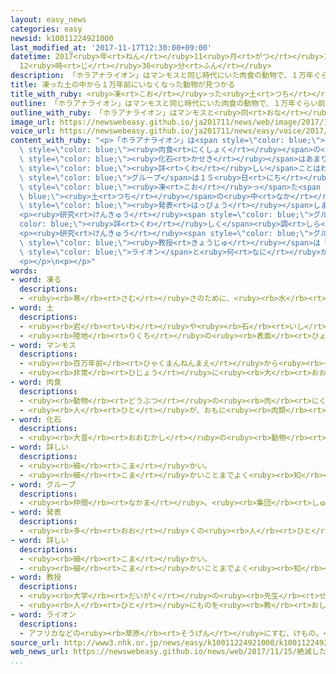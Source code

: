 ```yaml
---
layout: easy_news
categories: easy
newsid: k10011224921000
last_modified_at: '2017-11-17T12:30:00+09:00'
datetime: 2017<ruby>年<rt>ねん</rt></ruby>11<ruby>月<rt>がつ</rt></ruby>17<ruby>日<rt>にち</rt></ruby>
  12<ruby>時<rt>じ</rt></ruby>30<ruby>分<rt>ふん</rt></ruby>
description: 「ホラアナライオン」はマンモスと同じ時代にいた肉食の動物で、１万年ぐらい前に全部いなくなったと言われています。
title: 凍った土の中から１万年前にいなくなった動物が見つかる
title_with_ruby: <ruby>凍<rt>こお</rt></ruby>った<ruby>土<rt>つち</rt></ruby>の<ruby>中<rt>なか</rt></ruby>から１<ruby>万<rt>まん</rt></ruby><ruby>年<rt>ねん</rt></ruby><ruby>前<rt>まえ</rt></ruby>にいなくなった<ruby>動物<rt>どうぶつ</rt></ruby>が<ruby>見<rt>み</rt></ruby>つかる
outline: 「ホラアナライオン」はマンモスと同じ時代にいた肉食の動物で、１万年ぐらい前に全部いなくなったと言われています。
outline_with_ruby: 「ホラアナライオン」はマンモスと<ruby>同<rt>おな</rt></ruby>じ<ruby>時代<rt>じだい</rt></ruby>にいた<ruby>肉食<rt>にくしょく</rt></ruby>の<ruby>動物<rt>どうぶつ</rt></ruby>で、１<ruby>万<rt>まん</rt></ruby><ruby>年<rt>ねん</rt></ruby>ぐらい<ruby>前<rt>まえ</rt></ruby>に<ruby>全部<rt>ぜんぶ</rt></ruby>いなくなったと<ruby>言<rt>い</rt></ruby>われています。
image_url: https://newswebeasy.github.io/ja201711/news/web/image/2017/11/15/K10011224921_1711152247_1711152248_01_02.jpg
voice_url: https://newswebeasy.github.io/ja201711/news/easy/voice/2017/11/17/k10011224921000.mp3
content_with_ruby: "<p>「ホラアナライオン」は<span style=\"color: blue;\">マンモス</span>と<ruby>同<rt>おな</rt></ruby>じ<ruby>時代<rt>じだい</rt></ruby>にいた<span\
  \ style=\"color: blue;\"><ruby>肉食<rt>にくしょく</rt></ruby></span>の<ruby>動物<rt>どうぶつ</rt></ruby>で、１<ruby>万<rt>まん</rt></ruby><ruby>年<rt>ねん</rt></ruby>ぐらい<ruby>前<rt>まえ</rt></ruby>に<ruby>全部<rt>ぜんぶ</rt></ruby>いなくなったと<ruby>言<rt>い</rt></ruby>われています。<ruby>今<rt>いま</rt></ruby>までホラアナライオンの<span\
  \ style=\"color: blue;\"><ruby>化石<rt>かせき</rt></ruby></span>はあまり<ruby>見<rt>み</rt></ruby>つかっていないため、<span\
  \ style=\"color: blue;\"><ruby>詳<rt>くわ</rt></ruby>しい</span>ことはわかっていません。</p>\n<p><ruby>日本<rt>にっぽん</rt></ruby>とロシアの<ruby>研究<rt>けんきゅう</rt></ruby><span\
  \ style=\"color: blue;\">グループ</span>は１５<ruby>日<rt>にち</rt></ruby>、ロシアのサハ<ruby>共和国<rt>きょうわこく</rt></ruby>の<span\
  \ style=\"color: blue;\"><ruby>凍<rt>こお</rt></ruby>っ</span>た<span style=\"color:\
  \ blue;\"><ruby>土<rt>つち</rt></ruby></span>の<ruby>中<rt>なか</rt></ruby>からおととし、ホラアナライオンの<ruby>赤<rt>あか</rt></ruby>ちゃんを２<ruby>匹<rt>ひき</rt></ruby><ruby>見<rt>み</rt></ruby>つけたと<span\
  \ style=\"color: blue;\"><ruby>発表<rt>はっぴょう</rt></ruby></span>しました。この<ruby>中<rt>なか</rt></ruby>の１<ruby>匹<rt>ぴき</rt></ruby>は<ruby>体<rt>からだ</rt></ruby>の<ruby>大<rt>おお</rt></ruby>きさが４０ｃｍ、<ruby>重<rt>おも</rt></ruby>さが３ｋｇでした。<ruby>顔<rt>かお</rt></ruby>には<ruby>毛<rt>け</rt></ruby>が<ruby>残<rt>のこ</rt></ruby>っていて、<ruby>眠<rt>ねむ</rt></ruby>っているように<ruby>見<rt>み</rt></ruby>えるぐらいきれいでした。</p>\n\
  <p><ruby>研究<rt>けんきゅう</rt></ruby><span style=\"color: blue;\">グループ</span>が<span style=\"\
  color: blue;\"><ruby>詳<rt>くわ</rt></ruby>しく</span><ruby>調<rt>しら</rt></ruby>べると、このホラアナライオンは５<ruby>万<rt>まん</rt></ruby><ruby>年<rt>ねん</rt></ruby><ruby>以上<rt>いじょう</rt></ruby><ruby>前<rt>まえ</rt></ruby>に<ruby>生<rt>う</rt></ruby>まれて、まだ１か<ruby>月<rt>げつ</rt></ruby>になっていない<ruby>赤<rt>あか</rt></ruby>ちゃんだとわかりました。</p>\n\
  <p><ruby>研究<rt>けんきゅう</rt></ruby><span style=\"color: blue;\">グループ</span>の<ruby>東京慈恵会医科大学<rt>とうきょうじけいかいいかだいがく</rt></ruby>の<ruby>鈴木<rt>すずき</rt></ruby><ruby>直樹<rt>なおき</rt></ruby><span\
  \ style=\"color: blue;\"><ruby>教授<rt>きょうじゅ</rt></ruby></span>は「ホラアナライオンが<ruby>今<rt>いま</rt></ruby>の<span\
  \ style=\"color: blue;\">ライオン</span>と<ruby>何<rt>なに</rt></ruby>が<ruby>違<rt>ちが</rt></ruby>うかや、どのような<ruby>所<rt>ところ</rt></ruby>で<ruby>生<rt>い</rt></ruby>きていたか<ruby>調<rt>しら</rt></ruby>べたいです」と<ruby>話<rt>はな</rt></ruby>しています。</p>\n\
  <p></p>\n<p></p>"
words:
- word: 凍る
  descriptions:
  - <ruby><rb>寒</rb><rt>さむ</rt></ruby>さのために、<ruby><rb>水</rb><rt>みず</rt></ruby>などの<ruby><rb>液体</rb><rt>えきたい</rt></ruby>が<ruby><rb>固</rb><rt>かた</rt></ruby>まる。<ruby><rb>氷</rb><rt>こおり</rt></ruby>になる。
- word: 土
  descriptions:
  - <ruby><rb>岩</rb><rt>いわ</rt></ruby>や<ruby><rb>石</rb><rt>いし</rt></ruby>がくだけて、<ruby><rb>粉</rb><rt>こな</rt></ruby>になったもの。どろ。
  - <ruby><rb>陸地</rb><rt>りくち</rt></ruby>の<ruby><rb>表面</rb><rt>ひょうめん</rt></ruby>。<ruby><rb>地面</rb><rt>じめん</rt></ruby>。
- word: マンモス
  descriptions:
  - <ruby><rb>百万年前</rb><rt>ひゃくまんねんまえ</rt></ruby>から<ruby><rb>一万年前</rb><rt>いちまんねんまえ</rt></ruby>ぐらいに、アジア・ヨーロッパの<ruby><rb>寒</rb><rt>さむ</rt></ruby>い<ruby><rb>地方</rb><rt>ちほう</rt></ruby>にすんでいた、ゾウに<ruby><rb>似</rb><rt>に</rt></ruby>たけもの。ゾウよりも<ruby><rb>大</rb><rt>おお</rt></ruby>きくてきばが<ruby><rb>長</rb><rt>なが</rt></ruby>く、<ruby><rb>全身</rb><rt>ぜんしん</rt></ruby><ruby><rb>長</rb><rt>なが</rt></ruby>い<ruby><rb>毛</rb><rt>け</rt></ruby>でおおわれていた。
  - <ruby><rb>非常</rb><rt>ひじょう</rt></ruby>に<ruby><rb>大</rb><rt>おお</rt></ruby>きいことを<ruby><rb>表</rb><rt>あらわ</rt></ruby>すことば。
- word: 肉食
  descriptions:
  - <ruby><rb>動物</rb><rt>どうぶつ</rt></ruby>の<ruby><rb>肉</rb><rt>にく</rt></ruby>を<ruby><rb>食</rb><rt>た</rt></ruby>べること。
  - <ruby><rb>人</rb><rt>ひと</rt></ruby>が、おもに<ruby><rb>肉類</rb><rt>にくるい</rt></ruby>を<ruby><rb>食</rb><rt>た</rt></ruby>べること。
- word: 化石
  descriptions:
  - <ruby><rb>大昔</rb><rt>おおむかし</rt></ruby>の<ruby><rb>動物</rb><rt>どうぶつ</rt></ruby>の<ruby><rb>骨</rb><rt>ほね</rt></ruby>や<ruby><rb>貝</rb><rt>かい</rt></ruby>がら、<ruby><rb>植物</rb><rt>しょくぶつ</rt></ruby>などが、<ruby><rb>石</rb><rt>いし</rt></ruby>のようになって<ruby><rb>岩</rb><rt>いわ</rt></ruby>や<ruby><rb>土</rb><rt>つち</rt></ruby>の<ruby><rb>中</rb><rt>なか</rt></ruby>に<ruby><rb>残</rb><rt>のこ</rt></ruby>っているもの。
- word: 詳しい
  descriptions:
  - <ruby><rb>細</rb><rt>こま</rt></ruby>かい。
  - <ruby><rb>細</rb><rt>こま</rt></ruby>かいことまでよく<ruby><rb>知</rb><rt>し</rt></ruby>っている。
- word: グループ
  descriptions:
  - <ruby><rb>仲間</rb><rt>なかま</rt></ruby>。<ruby><rb>集団</rb><rt>しゅうだん</rt></ruby>。
- word: 発表
  descriptions:
  - <ruby><rb>多</rb><rt>おお</rt></ruby>くの<ruby><rb>人</rb><rt>ひと</rt></ruby>に<ruby><rb>広</rb><rt>ひろ</rt></ruby>く<ruby><rb>知</rb><rt>し</rt></ruby>らせること。
- word: 詳しい
  descriptions:
  - <ruby><rb>細</rb><rt>こま</rt></ruby>かい。
  - <ruby><rb>細</rb><rt>こま</rt></ruby>かいことまでよく<ruby><rb>知</rb><rt>し</rt></ruby>っている。
- word: 教授
  descriptions:
  - <ruby><rb>大学</rb><rt>だいがく</rt></ruby>の<ruby><rb>先生</rb><rt>せんせい</rt></ruby>。
  - <ruby><rb>人</rb><rt>ひと</rt></ruby>にものを<ruby><rb>教</rb><rt>おし</rt></ruby>えること。また、その<ruby><rb>人</rb><rt>ひと</rt></ruby>。
- word: ライオン
  descriptions:
  - アフリカなどの<ruby><rb>草原</rb><rt>そうげん</rt></ruby>にすむ、けもの。<ruby><rb>雄</rb><rt>おす</rt></ruby>は、<ruby><rb>長</rb><rt>なが</rt></ruby>いたてがみがある。「<ruby><rb>百獣</rb><rt>ひゃくじゅう</rt></ruby>の<ruby><rb>王</rb><rt>おう</rt></ruby>」といわれる。しし。
source_url: http://www3.nhk.or.jp/news/easy/k10011224921000/k10011224921000.html
web_news_url: https://newswebeasy.github.io/news/web/2017/11/15/絶滅した謎の肉食獣-ロシアの永久凍土から見つかる
...
```

